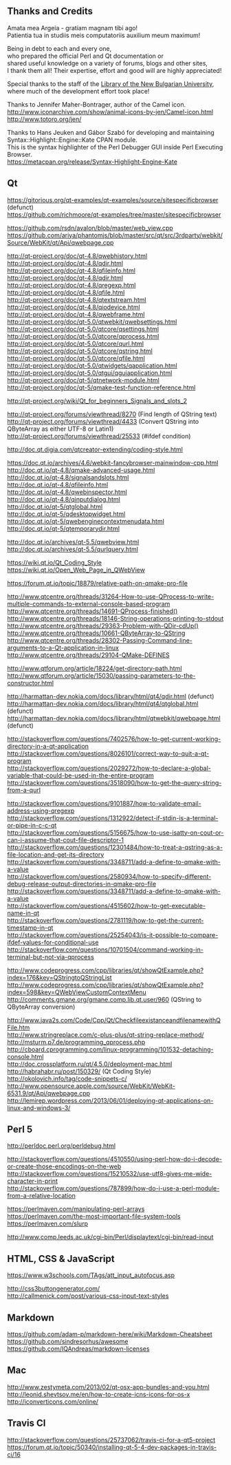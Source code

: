 Thanks and Credits
--------------------------------------------------------------------------------
Amata mea Argeia - gratiam magnam tibi ago!  
Patientia tua in studiis meis computatoriis auxilium meum maximum!  

Being in debt to each and every one,  
who prepared the official Perl and Qt documentation or  
shared useful knowledge on a variety of forums, blogs and other sites,  
I thank them all! Their expertise, effort and good will are highly appreciated!  

Special thanks to the staff of the
[Library of the New Bulgarian University](http://www.nbu.bg/en/library/library),
where much of the development effort took place!  

Thanks to Jennifer Maher-Bontrager, author of the Camel icon.  
http://www.iconarchive.com/show/animal-icons-by-jen/Camel-icon.html  
http://www.totoro.org/jen/  

Thanks to Hans Jeuken and Gábor Szabó for developing and maintaining Syntax::Highlight::Engine::Kate CPAN module.  
This is the syntax highlighter of the Perl Debugger GUI inside Perl Executing Browser.  
https://metacpan.org/release/Syntax-Highlight-Engine-Kate  

## Qt
https://gitorious.org/qt-examples/qt-examples/source/sitespecificbrowser (defunct)  
https://github.com/richmoore/qt-examples/tree/master/sitespecificbrowser  

https://github.com/rsdn/avalon/blob/master/web_view.cpp  
https://github.com/ariya/phantomjs/blob/master/src/qt/src/3rdparty/webkit/Source/WebKit/qt/Api/qwebpage.cpp  

http://qt-project.org/doc/qt-4.8/qwebhistory.html  
http://qt-project.org/doc/qt-4.8/qdir.html  
http://qt-project.org/doc/qt-4.8/qfileinfo.html  
http://qt-project.org/doc/qt-4.8/qdir.html  
http://qt-project.org/doc/qt-4.8/qregexp.html  
http://qt-project.org/doc/qt-4.8/qfile.html  
http://qt-project.org/doc/qt-4.8/qtextstream.html  
http://qt-project.org/doc/qt-4.8/qiodevice.html  
http://qt-project.org/doc/qt-4.8/qwebframe.html  
http://qt-project.org/doc/qt-5.0/qtwebkit/qwebsettings.html  
http://qt-project.org/doc/qt-5.0/qtcore/qsettings.html  
http://qt-project.org/doc/qt-5.0/qtcore/qprocess.html  
http://qt-project.org/doc/qt-5.0/qtcore/qurl.html  
http://qt-project.org/doc/qt-5.0/qtcore/qstring.html  
http://qt-project.org/doc/qt-5.0/qtcore/qfile.html  
http://qt-project.org/doc/qt-5.0/qtwidgets/qapplication.html  
http://qt-project.org/doc/qt-5.0/qtgui/qguiapplication.html  
http://qt-project.org/doc/qt-5/qtnetwork-module.html  
http://qt-project.org/doc/qt-5/qmake-test-function-reference.html  

http://qt-project.org/wiki/Qt_for_beginners_Signals_and_slots_2  

http://qt-project.org/forums/viewthread/8270 (Find length of QString text)  
http://qt-project.org/forums/viewthread/4433 (Convert QString into QByteArray as either UTF-8 or Latin1)  
http://qt-project.org/forums/viewthread/25533 (#ifdef condition)  

http://doc.qt.digia.com/qtcreator-extending/coding-style.html  

https://doc.qt.io/archives/4.6/webkit-fancybrowser-mainwindow-cpp.html  
http://doc.qt.io/qt-4.8/qmake-advanced-usage.html  
http://doc.qt.io/qt-4.8/signalsandslots.html  
http://doc.qt.io/qt-4.8/qfileinfo.html  
http://doc.qt.io/qt-4.8/qwebinspector.html  
http://doc.qt.io/qt-4.8/qinputdialog.html  
http://doc.qt.io/qt-5/qtglobal.html  
http://doc.qt.io/qt-5/qdesktopwidget.html  
http://doc.qt.io/qt-5/qwebenginecontextmenudata.html  
http://doc.qt.io/qt-5/qtemporarydir.html  

http://doc.qt.io/archives/qt-5.5/qwebview.html  
http://doc.qt.io/archives/qt-5.5/qurlquery.html  

https://wiki.qt.io/Qt_Coding_Style  
https://wiki.qt.io/Open_Web_Page_in_QWebView  

https://forum.qt.io/topic/18879/relative-path-on-qmake-pro-file  

http://www.qtcentre.org/threads/31264-How-to-use-QProcess-to-write-multiple-commands-to-external-console-based-program  
http://www.qtcentre.org/threads/14691-QProcess-finished()  
http://www.qtcentre.org/threads/18146-String-operations-printing-to-stdout  
http://www.qtcentre.org/threads/29363-Problem-with-QDir-cdUp()  
http://www.qtcentre.org/threads/10661-QByteArray-to-QString  
http://www.qtcentre.org/threads/28302-Passing-Command-line-arguments-to-a-Qt-application-in-linux  
http://www.qtcentre.org/threads/29104-QMake-DEFINES  

http://www.qtforum.org/article/18224/get-directory-path.html  
http://www.qtforum.org/article/15030/passing-parameters-to-the-constructor.html  

http://harmattan-dev.nokia.com/docs/library/html/qt4/qdir.html (defunct)  
http://harmattan-dev.nokia.com/docs/library/html/qt4/qtglobal.html (defunct)  
http://harmattan-dev.nokia.com/docs/library/html/qtwebkit/qwebpage.html (defunct)  

http://stackoverflow.com/questions/7402576/how-to-get-current-working-directory-in-a-qt-application  
http://stackoverflow.com/questions/8026101/correct-way-to-quit-a-qt-program  
http://stackoverflow.com/questions/2029272/how-to-declare-a-global-variable-that-could-be-used-in-the-entire-program  
http://stackoverflow.com/questions/3518090/how-to-get-the-query-string-from-a-qurl  

http://stackoverflow.com/questions/9101887/how-to-validate-email-address-using-qregexp  
http://stackoverflow.com/questions/1312922/detect-if-stdin-is-a-terminal-or-pipe-in-c-c-qt  
http://stackoverflow.com/questions/5156675/how-to-use-isatty-on-cout-or-can-i-assume-that-cout-file-descriptor-1  
http://stackoverflow.com/questions/12301484/how-to-treat-a-qstring-as-a-file-location-and-get-its-directory  
http://stackoverflow.com/questions/3348711/add-a-define-to-qmake-with-a-value  
http://stackoverflow.com/questions/2580934/how-to-specify-different-debug-release-output-directories-in-qmake-pro-file  
http://stackoverflow.com/questions/3348711/add-a-define-to-qmake-with-a-value  
http://stackoverflow.com/questions/4515602/how-to-get-executable-name-in-qt  
http://stackoverflow.com/questions/2781119/how-to-get-the-current-timestamp-in-qt  
http://stackoverflow.com/questions/25254043/is-it-possible-to-compare-ifdef-values-for-conditional-use  
http://stackoverflow.com/questions/10701504/command-working-in-terminal-but-not-via-qprocess  

http://www.codeprogress.com/cpp/libraries/qt/showQtExample.php?index=176&key=QStringtoQStringList  
http://www.codeprogress.com/cpp/libraries/qt/showQtExample.php?index=598&key=QWebViewCustomContextMenu  
http://comments.gmane.org/gmane.comp.lib.qt.user/960 (QString to QByteArray conversion)  

http://www.java2s.com/Code/Cpp/Qt/CheckfileexistanceandfilenamewithQFile.htm  
http://www.stringreplace.com/c-plus-plus/qt-string-replace-method/  
http://msturm.p7.de/programming_qprocess.php  
http://cboard.cprogramming.com/linux-programming/101532-detaching-console.html  
http://doc.crossplatform.ru/qt/4.5.0/deployment-mac.html  
http://habrahabr.ru/post/150329/ (Qt Coding Style)  
http://okolovich.info/tag/code-snippets-c/  
http://www.opensource.apple.com/source/WebKit/WebKit-6531.9/qt/Api/qwebpage.cpp  
http://lemirep.wordpress.com/2013/06/01/deploying-qt-applications-on-linux-and-windows-3/  

## Perl 5
http://perldoc.perl.org/perldebug.html  

http://stackoverflow.com/questions/4510550/using-perl-how-do-i-decode-or-create-those-encodings-on-the-web  
http://stackoverflow.com/questions/15210532/use-utf8-gives-me-wide-character-in-print  
http://stackoverflow.com/questions/787899/how-do-i-use-a-perl-module-from-a-relative-location  

https://perlmaven.com/manipulating-perl-arrays  
https://perlmaven.com/the-most-important-file-system-tools  
https://perlmaven.com/slurp  

http://www.comp.leeds.ac.uk/cgi-bin/Perl/displaytext/cgi-bin/read-input  

## HTML, CSS & JavaScript
https://www.w3schools.com/TAgs/att_input_autofocus.asp

http://css3buttongenerator.com/  
http://callmenick.com/post/various-css-input-text-styles  

## Markdown
https://github.com/adam-p/markdown-here/wiki/Markdown-Cheatsheet  
https://github.com/sindresorhus/awesome  
https://github.com/IQAndreas/markdown-licenses  

## Mac
http://www.zestymeta.com/2013/02/qt-osx-app-bundles-and-you.html  
http://leonid.shevtsov.me/en/how-to-create-icns-icons-for-os-x  
http://iconverticons.com/online/  

## Travis CI
http://stackoverflow.com/questions/25737062/travis-ci-for-a-qt5-project  
https://forum.qt.io/topic/50340/installing-qt-5-4-dev-packages-in-travis-ci/16  
